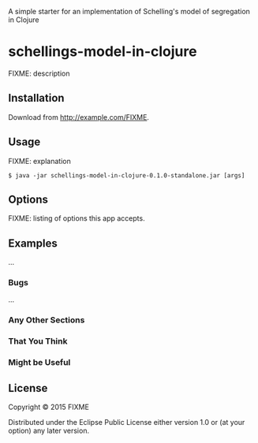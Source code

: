 A simple starter for an implementation of Schelling's model of segregation in Clojure
# schellings-model-in-clojure

FIXME: description

## Installation

Download from http://example.com/FIXME.

## Usage

FIXME: explanation

    $ java -jar schellings-model-in-clojure-0.1.0-standalone.jar [args]

## Options

FIXME: listing of options this app accepts.

## Examples

...

### Bugs

...

### Any Other Sections
### That You Think
### Might be Useful

## License

Copyright © 2015 FIXME

Distributed under the Eclipse Public License either version 1.0 or (at
your option) any later version.
